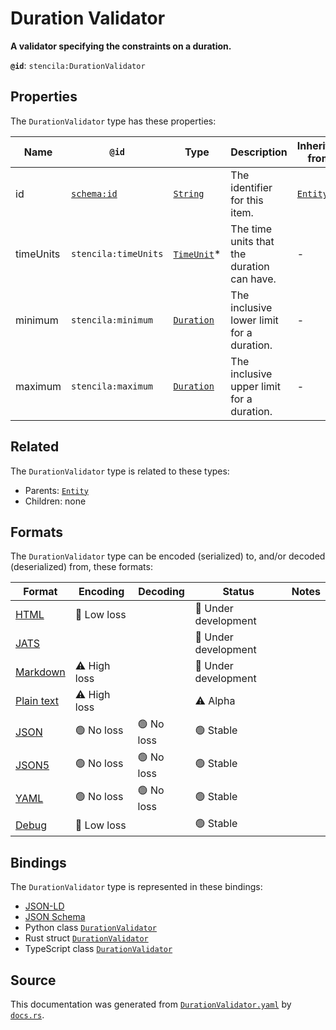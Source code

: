 # Duration Validator

**A validator specifying the constraints on a duration.**

**`@id`**: `stencila:DurationValidator`

## Properties

The `DurationValidator` type has these properties:

| Name      | `@id`                                | Type                                                                                                  | Description                                | Inherited from                                                                                   |
| --------- | ------------------------------------ | ----------------------------------------------------------------------------------------------------- | ------------------------------------------ | ------------------------------------------------------------------------------------------------ |
| id        | [`schema:id`](https://schema.org/id) | [`String`](https://github.com/stencila/stencila/blob/main/docs/reference/schema/data/string.md)       | The identifier for this item.              | [`Entity`](https://github.com/stencila/stencila/blob/main/docs/reference/schema/other/entity.md) |
| timeUnits | `stencila:timeUnits`                 | [`TimeUnit`](https://github.com/stencila/stencila/blob/main/docs/reference/schema/data/time-unit.md)* | The time units that the duration can have. | -                                                                                                |
| minimum   | `stencila:minimum`                   | [`Duration`](https://github.com/stencila/stencila/blob/main/docs/reference/schema/data/duration.md)   | The inclusive lower limit for a duration.  | -                                                                                                |
| maximum   | `stencila:maximum`                   | [`Duration`](https://github.com/stencila/stencila/blob/main/docs/reference/schema/data/duration.md)   | The inclusive upper limit for a duration.  | -                                                                                                |

## Related

The `DurationValidator` type is related to these types:

- Parents: [`Entity`](https://github.com/stencila/stencila/blob/main/docs/reference/schema/other/entity.md)
- Children: none

## Formats

The `DurationValidator` type can be encoded (serialized) to, and/or decoded (deserialized) from, these formats:

| Format                                                                                        | Encoding         | Decoding     | Status                 | Notes |
| --------------------------------------------------------------------------------------------- | ---------------- | ------------ | ---------------------- | ----- |
| [HTML](https://github.com/stencila/stencila/blob/main/docs/reference/formats/html.md)         | 🔷 Low loss       |              | 🚧 Under development    |       |
| [JATS](https://github.com/stencila/stencila/blob/main/docs/reference/formats/jats.md)         |                  |              | 🚧 Under development    |       |
| [Markdown](https://github.com/stencila/stencila/blob/main/docs/reference/formats/markdown.md) | ⚠️ High loss     |              | 🚧 Under development    |       |
| [Plain text](https://github.com/stencila/stencila/blob/main/docs/reference/formats/text.md)   | ⚠️ High loss     |              | ⚠️ Alpha               |       |
| [JSON](https://github.com/stencila/stencila/blob/main/docs/reference/formats/json.md)         | 🟢 No loss        | 🟢 No loss    | 🟢 Stable               |       |
| [JSON5](https://github.com/stencila/stencila/blob/main/docs/reference/formats/json5.md)       | 🟢 No loss        | 🟢 No loss    | 🟢 Stable               |       |
| [YAML](https://github.com/stencila/stencila/blob/main/docs/reference/formats/yaml.md)         | 🟢 No loss        | 🟢 No loss    | 🟢 Stable               |       |
| [Debug](https://github.com/stencila/stencila/blob/main/docs/reference/formats/debug.md)       | 🔷 Low loss       |              | 🟢 Stable               |       |

## Bindings

The `DurationValidator` type is represented in these bindings:

- [JSON-LD](https://stencila.dev/DurationValidator.jsonld)
- [JSON Schema](https://stencila.dev/DurationValidator.schema.json)
- Python class [`DurationValidator`](https://github.com/stencila/stencila/blob/main/python/python/stencila/types/duration_validator.py)
- Rust struct [`DurationValidator`](https://github.com/stencila/stencila/blob/main/rust/schema/src/types/duration_validator.rs)
- TypeScript class [`DurationValidator`](https://github.com/stencila/stencila/blob/main/typescript/src/types/DurationValidator.ts)

## Source

This documentation was generated from [`DurationValidator.yaml`](https://github.com/stencila/stencila/blob/main/schema/DurationValidator.yaml) by [`docs.rs`](https://github.com/stencila/stencila/blob/main/rust/schema-gen/src/docs.rs).